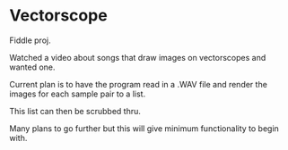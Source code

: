 # Vectorscope
Fiddle proj.

Watched a video about songs that draw images on vectorscopes and wanted one.

Current plan is to have the program read in a .WAV file and render the images for each sample pair to a list.

This list can then be scrubbed thru.

Many plans to go further but this will give minimum functionality to begin with.
